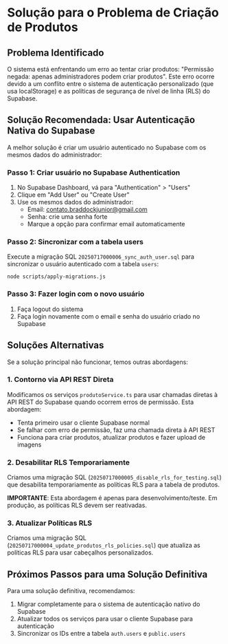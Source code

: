 # Solução para o Problema de Criação de Produtos

## Problema Identificado

O sistema está enfrentando um erro ao tentar criar produtos: "Permissão negada: apenas administradores podem criar produtos". Este erro ocorre devido a um conflito entre o sistema de autenticação personalizado (que usa localStorage) e as políticas de segurança de nível de linha (RLS) do Supabase.

## Solução Recomendada: Usar Autenticação Nativa do Supabase

A melhor solução é criar um usuário autenticado no Supabase com os mesmos dados do administrador:

### Passo 1: Criar usuário no Supabase Authentication

1. No Supabase Dashboard, vá para "Authentication" > "Users"
2. Clique em "Add User" ou "Create User"
3. Use os mesmos dados do administrador:
   - Email: contato.braddockjunior@gmail.com
   - Senha: crie uma senha forte
   - Marque a opção para confirmar email automaticamente

### Passo 2: Sincronizar com a tabela users

Execute a migração SQL `20250717000006_sync_auth_user.sql` para sincronizar o usuário autenticado com a tabela `users`:

```
node scripts/apply-migrations.js
```

### Passo 3: Fazer login com o novo usuário

1. Faça logout do sistema
2. Faça login novamente com o email e senha do usuário criado no Supabase

## Soluções Alternativas

Se a solução principal não funcionar, temos outras abordagens:

### 1. Contorno via API REST Direta

Modificamos os serviços `produtoService.ts` para usar chamadas diretas à API REST do Supabase quando ocorrem erros de permissão. Esta abordagem:

- Tenta primeiro usar o cliente Supabase normal
- Se falhar com erro de permissão, faz uma chamada direta à API REST
- Funciona para criar produtos, atualizar produtos e fazer upload de imagens

### 2. Desabilitar RLS Temporariamente

Criamos uma migração SQL (`20250717000005_disable_rls_for_testing.sql`) que desabilita temporariamente as políticas RLS para a tabela de produtos.

**IMPORTANTE**: Esta abordagem é apenas para desenvolvimento/teste. Em produção, as políticas RLS devem ser reativadas.

### 3. Atualizar Políticas RLS

Criamos uma migração SQL (`20250717000004_update_produtos_rls_policies.sql`) que atualiza as políticas RLS para usar cabeçalhos personalizados.

## Próximos Passos para uma Solução Definitiva

Para uma solução definitiva, recomendamos:

1. Migrar completamente para o sistema de autenticação nativo do Supabase
2. Atualizar todos os serviços para usar o cliente Supabase para autenticação
3. Sincronizar os IDs entre a tabela `auth.users` e `public.users`